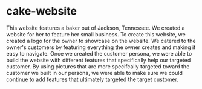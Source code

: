 # cake-website
This website features a baker out of Jackson, Tennessee. We created a website for her to feature her small business. To create this website, we created a logo for the owner to showcase on the website. We catered to the owner's customers by featuring everything the owner creates and making it easy to navigate. Once we created the customer persona, we were able to build the website with different features that specifically help our targeted customer. By using pictures that are more specifcally targeted toward the customer
we built in our persona, we were able to make sure we could continue to add features that ultimately targeted the target customer. 